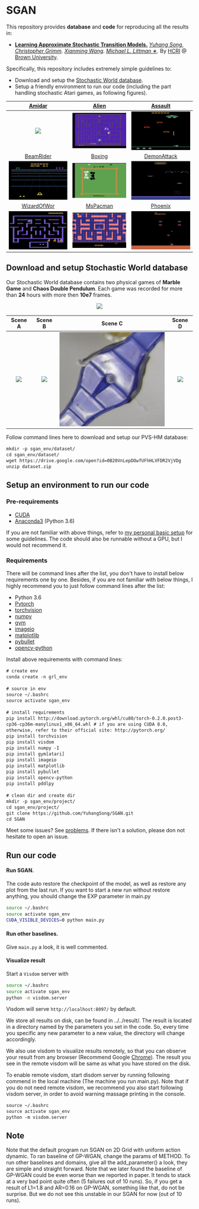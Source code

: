 # SGAN

This repository provides **database** and **code** for reproducing all the results in:

* [**Learning
Approximate Stochastic Transition Models.**](https://arxiv.org/abs/1710.09718)
[*Yuhang Song*](https://yuhangsong.my.cam/),
[*Christopher Grimm*]().
[*Xianming Wang*]().
[*Michael L. Littman* &#8727;](http://cs.brown.edu/~mlittman/).
By [HCRI](https://hcri.brown.edu/) @ [Brown University](https://www.brown.edu/).

Specifically, this repository includes extremely simple guidelines to:
* Download and setup the [Stochastic World database](#download-and-setup-stochastic-world-database).
* Setup a friendly environment to run our code (including the part handling stochastic Atari games, as following figures).

[Amidar](http://www.free80sarcade.com/2600_Amidar.php)  |  [Alien](http://www.free80sarcade.com/2600_Alien.php)  |  [Assault](http://www.free80sarcade.com/2600_Assault.php)
:-------------------------:|:-------------------------:|:-------------------------:
![](https://github.com/YuhangSong/SGAN/blob/master/imgs/Amidar.gif)  |  ![](https://github.com/YuhangSong/SGAN/blob/master/imgs/Alien.gif)  |  ![](https://github.com/YuhangSong/SGAN/blob/master/imgs/Assault.gif)
[BeamRider](http://www.free80sarcade.com/2600_BeamRider.php)  |  [Boxing](http://www.free80sarcade.com/2600_Boxing.php)  |  [DemonAttack](http://www.free80sarcade.com/2600_Demon_Attack.php)
![](https://github.com/YuhangSong/SGAN/blob/master/imgs/BeamRider.gif)  |  ![](https://github.com/YuhangSong/SGAN/blob/master/imgs/Boxing.gif)  |  ![](https://github.com/YuhangSong/SGAN/blob/master/imgs/DemonAttack.gif)
[WizardOfWor](http://www.free80sarcade.com/2600_Wizard_Of_Wor.php)  |  [MsPacman](http://www.free80sarcade.com/2600_Ms_Pac_Man.php) |  [Phoenix](http://www.free80sarcade.com/2600_Phoenix.php)
![](https://github.com/YuhangSong/SGAN/blob/master/imgs/WizardOfWor.gif)  |  ![](https://github.com/YuhangSong/SGAN/blob/master/imgs/MsPacman.gif)  |  ![](https://github.com/YuhangSong/SGAN/blob/master/imgs/Phoenix.gif)

## Download and setup Stochastic World database

Our Stochastic World database contains two physical games of **Marble Game** and **Chaos Double Pendulum**. Each game was recorded for more than **24** hours with more then **10e7** frames.

<p align="center"><img src="https://github.com/YuhangSong/SGAN/blob/master/imgs/marble_all.gif"/></p>

Scene A  | Scene B  | Scene C  |  Scene D
:-------------------------:|:-------------------------:|:-------------------------:|:-------------------------:
![](https://github.com/YuhangSong/SGAN/blob/master/imgs/marble_single1.gif)  |  ![](https://github.com/YuhangSong/SGAN/blob/master/imgs/marble_single2.gif)  | ![](https://github.com/YuhangSong/SGAN/blob/master/imgs/marble_single3.gif)  |  ![](https://github.com/YuhangSong/SGAN/blob/master/imgs/marble_single4.gif)


Follow command lines here to download and setup our PVS-HM database:
```
mkdir -p sgan_env/dataset/
cd sgan_env/dataset/
wget https://drive.google.com/open?id=0B20VnLepDOwfUFhHLVFDR2VjVDg
unzip dataset.zip
```

## Setup an environment to run our code

### Pre-requirements

* [CUDA](https://developer.nvidia.com/cuda-downloads)
* [Anaconda3](https://www.anaconda.com/download/) (Python 3.6)

If you are not familiar with above things, refer to [my personal basic setup](https://github.com/YuhangSong/Cool-Ubuntu-For-DL) for some guidelines.
The code should also be runnable without a GPU, but I would not recommend it.

### Requirements

There will be command lines after the list, you don't have to install below requirements one by one.
Besides, if you are not familiar with below things, I highly recommend you to just follow command lines after the list:
* Python 3.6
* [Pytorch](http://pytorch.org/)
* [torchvision](https://github.com/pytorch/vision)
* [numpy](http://www.numpy.org/)
* [gym](https://github.com/openai/gym)
* [imageio](https://imageio.github.io/)
* [matplotlib](https://matplotlib.org/)
* [pybullet](https://pypi.python.org/pypi/pybullet)
* [opencv-python](https://docs.opencv.org/3.0-beta/doc/py_tutorials/py_tutorials.html)

Install above requirements with command lines:
```
# create env
conda create -n grl_env

# source in env
source ~/.bashrc
source activate sgan_env

# install requirements
pip install http://download.pytorch.org/whl/cu80/torch-0.2.0.post3-cp36-cp36m-manylinux1_x86_64.whl # if you are using CUDA 8.0, otherwise, refer to their official site: http://pytorch.org/
pip install torchvision
pip install visdom
pip install numpy -I
pip install gym[atari]
pip install imageio
pip install matplotlib
pip install pybullet
pip install opencv-python
pip install pddlpy

# clean dir and create dir
mkdir -p sgan_env/project/
cd sgan_env/project/
git clone https://github.com/YuhangSong/SGAN.git
cd SGAN
```

Meet some issues? See [problems](https://github.com/YuhangSong/GTN#problems). If there isn't a solution, please don not hesitate to open an issue.

## Run our code

#### Run SGAN.

The code auto restore the checkpoint of the model, as well as restore any plot from the last run.
If you want to start a new run without restore anything, you should change the EXP parameter in main.py

```bash
source ~/.bashrc
source activate sgan_env
CUDA_VISIBLE_DEVICES=0 python main.py
```

#### Run other baselines.
Give ```main.py``` a look, it is well commented.

#### Visualize result

Start a `Visdom` server with
```bash
source ~/.bashrc
source activate sgan_env
python -m visdom.server
```
Visdom will serve `http://localhost:8097/` by default.

We store all results on disk, can be found in ../../result/.
The result is located in a directory named by the parameters you set in the code. So, every time you specific any new parameter to a new value, the directory will change accordingly.

We also use visdom to visualize results remotely, so that you can observe your result from any browser (Recommend Google [Chrome](https://www.google.com/chrome/browser/desktop/index.html?brand=CHBD&gclid=Cj0KCQjwgb3OBRDNARIsAOyZbxDQqD8yexBYnNgpuh8Taiqzk0H_VCmNnYibw3SdWL7uqx0L3GOJicAaAkEFEALw_wcB)).
The result you see in the remote visdom will be same as what you have stored on the disk.

To enable remote visdom, start disdom server by running following commend in the local machine (The machine you run main.py).
Note that if you do not need remote visdom, we recommend you also start following visdom server, in order to avoid warning massage printing in the console.
```
source ~/.bashrc
source activate sgan_env
python -m visdom.server
```

## Note
Note that the default program run SGAN on 2D Grid with uniform action dynamic.
To ran baseline of GP-WGAN, change the params of METHOD.
To run other baselines and domains, give all the add_parameter() a look, they are simple and straight forward.
Note that we later found the baseline of GP-WGAN could be even worse than we reported in paper.
It tends to stack at a very bad point quite often (5 failures out of 10 runs).
So, if you get a result of L1=1.8 and AR=0.16 on GP-WGAN, something like that, do not be surprise.
But we do not see this unstable in our SGAN for now (out of 10 runs).
